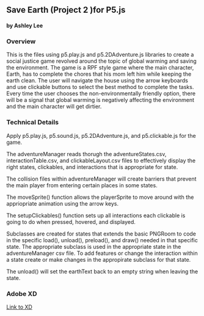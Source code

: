 ## Save Earth (Project 2 )for P5.js
#### by Ashley Lee


### Overview
This is the files using p5.play.js and p5.2DAdventure.js libraries to create a social justice game revolved around the topic of global warming and saving the environment. The game is a RPF style game where the main character, Earth, has to complete the chores that his mom left him while keeping the earth clean. The user will navigate the house using the arrow keyboards and use clickable buttons to select the best method to complete the tasks. Every time the user chooses the non-environmentally friendly option, there will be a signal that global warming is negatively affecting the environment and the main character will get dirtier. 


### Technical Details

Apply p5.play.js, p5.sound.js, p5.2DAdventure.js, and p5.clickable.js for the game. 

The adventureManager reads thorugh the adventureStates.csv, interactionTable.csv, and clickableLayout.csv files to effectively display the right states, clickables, and interactions that is appropriate for state. 

The collision files within adventureManager will create barriers that prevent the main player from entering certain places in some states.

The moveSprite() function allows the playerSprite to move around with the appriopriate animation using the arrow keys. 

The setupClickables() function sets up all interactions each clickable is going to do when pressed, hovered, and displayed. 

Subclasses are created for states that extends the basic PNGRoom to code in the specific load(), unload(), preload(), and draw() needed in that specific state. The appropriate subclass is used in the appropriate state in the adventureManager csv file. To add features or change the interaction within a state create or make changes in the appropirate subclass for that state. 

The unload() will set the earthText back to an empty string when leaving the state. 

### Adobe XD
[Link to XD](https://xd.adobe.com/view/debe4d43-600d-4288-9273-d20e82acb376-8bed/) 
